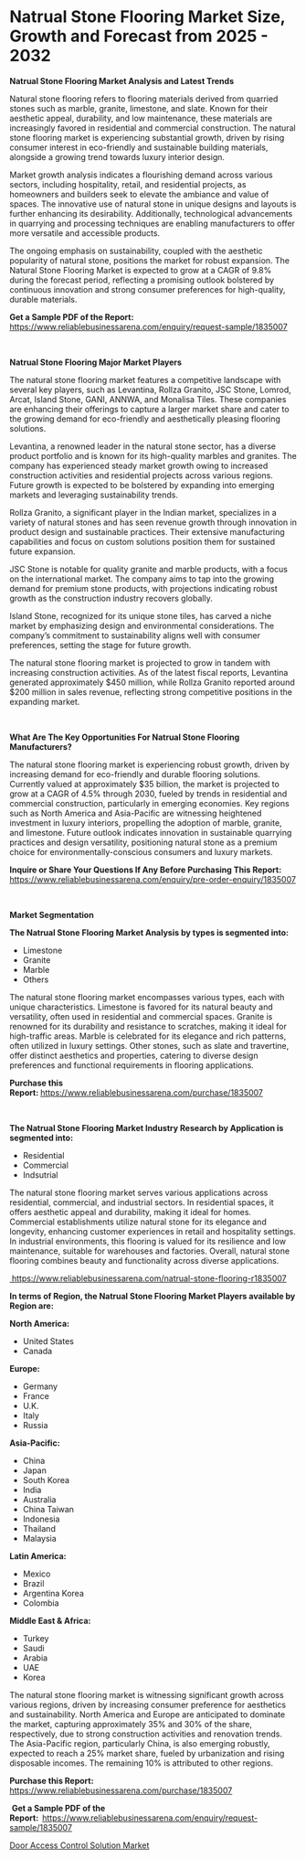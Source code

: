 <p><h1>Natrual Stone Flooring Market Size, Growth and Forecast from 2025 - 2032</h1></p><p><strong>Natrual Stone Flooring Market Analysis and Latest Trends</strong></p>
<p><p>Natural stone flooring refers to flooring materials derived from quarried stones such as marble, granite, limestone, and slate. Known for their aesthetic appeal, durability, and low maintenance, these materials are increasingly favored in residential and commercial construction. The natural stone flooring market is experiencing substantial growth, driven by rising consumer interest in eco-friendly and sustainable building materials, alongside a growing trend towards luxury interior design.</p><p>Market growth analysis indicates a flourishing demand across various sectors, including hospitality, retail, and residential projects, as homeowners and builders seek to elevate the ambiance and value of spaces. The innovative use of natural stone in unique designs and layouts is further enhancing its desirability. Additionally, technological advancements in quarrying and processing techniques are enabling manufacturers to offer more versatile and accessible products.</p><p>The ongoing emphasis on sustainability, coupled with the aesthetic popularity of natural stone, positions the market for robust expansion. The Natural Stone Flooring Market is expected to grow at a CAGR of 9.8% during the forecast period, reflecting a promising outlook bolstered by continuous innovation and strong consumer preferences for high-quality, durable materials.</p></p>
<p><strong>Get a Sample PDF of the Report:&nbsp;</strong> <a href="https://www.reliablebusinessarena.com/enquiry/request-sample/1835007?utm_campaign=2195&utm_medium=2&utm_source=Github&utm_content=ia&utm_term=26032025&utm_id=natrual-stone-flooring">https://www.reliablebusinessarena.com/enquiry/request-sample/1835007</a></p>
<p>&nbsp;</p>
<p><strong>Natrual Stone Flooring Major Market Players</strong></p>
<p><p>The natural stone flooring market features a competitive landscape with several key players, such as Levantina, Rollza Granito, JSC Stone, Lomrod, Arcat, Island Stone, GANI, ANNWA, and Monalisa Tiles. These companies are enhancing their offerings to capture a larger market share and cater to the growing demand for eco-friendly and aesthetically pleasing flooring solutions.</p><p>Levantina, a renowned leader in the natural stone sector, has a diverse product portfolio and is known for its high-quality marbles and granites. The company has experienced steady market growth owing to increased construction activities and residential projects across various regions. Future growth is expected to be bolstered by expanding into emerging markets and leveraging sustainability trends.</p><p>Rollza Granito, a significant player in the Indian market, specializes in a variety of natural stones and has seen revenue growth through innovation in product design and sustainable practices. Their extensive manufacturing capabilities and focus on custom solutions position them for sustained future expansion.</p><p>JSC Stone is notable for quality granite and marble products, with a focus on the international market. The company aims to tap into the growing demand for premium stone products, with projections indicating robust growth as the construction industry recovers globally.</p><p>Island Stone, recognized for its unique stone tiles, has carved a niche market by emphasizing design and environmental considerations. The company’s commitment to sustainability aligns well with consumer preferences, setting the stage for future growth.</p><p>The natural stone flooring market is projected to grow in tandem with increasing construction activities. As of the latest fiscal reports, Levantina generated approximately $450 million, while Rollza Granito reported around $200 million in sales revenue, reflecting strong competitive positions in the expanding market.</p></p>
<p>&nbsp;</p>
<p><strong>What Are The Key Opportunities For Natrual Stone Flooring Manufacturers?</strong></p>
<p><p>The natural stone flooring market is experiencing robust growth, driven by increasing demand for eco-friendly and durable flooring solutions. Currently valued at approximately $35 billion, the market is projected to grow at a CAGR of 4.5% through 2030, fueled by trends in residential and commercial construction, particularly in emerging economies. Key regions such as North America and Asia-Pacific are witnessing heightened investment in luxury interiors, propelling the adoption of marble, granite, and limestone. Future outlook indicates innovation in sustainable quarrying practices and design versatility, positioning natural stone as a premium choice for environmentally-conscious consumers and luxury markets.</p></p>
<p><strong>Inquire or Share Your Questions If Any Before Purchasing This Report:</strong> <a href="https://www.reliablebusinessarena.com/enquiry/pre-order-enquiry/1835007?utm_campaign=2195&utm_medium=2&utm_source=Github&utm_content=ia&utm_term=26032025&utm_id=natrual-stone-flooring">https://www.reliablebusinessarena.com/enquiry/pre-order-enquiry/1835007</a></p>
<p>&nbsp;</p>
<p><strong>Market Segmentation</strong></p>
<p><strong>The Natrual Stone Flooring Market Analysis by types is segmented into:</strong></p>
<p><ul><li>Limestone</li><li>Granite</li><li>Marble</li><li>Others</li></ul></p>
<p><p>The natural stone flooring market encompasses various types, each with unique characteristics. Limestone is favored for its natural beauty and versatility, often used in residential and commercial spaces. Granite is renowned for its durability and resistance to scratches, making it ideal for high-traffic areas. Marble is celebrated for its elegance and rich patterns, often utilized in luxury settings. Other stones, such as slate and travertine, offer distinct aesthetics and properties, catering to diverse design preferences and functional requirements in flooring applications.</p></p>
<p><strong>Purchase this Report:&nbsp;</strong><a href="https://www.reliablebusinessarena.com/purchase/1835007?utm_campaign=2195&utm_medium=2&utm_source=Github&utm_content=ia&utm_term=26032025&utm_id=natrual-stone-flooring">https://www.reliablebusinessarena.com/purchase/1835007</a></p>
<p>&nbsp;</p>
<p><strong>The Natrual Stone Flooring Market Industry Research by Application is segmented into:</strong></p>
<p><ul><li>Residential</li><li>Commercial</li><li>Indsutrial</li></ul></p>
<p><p>The natural stone flooring market serves various applications across residential, commercial, and industrial sectors. In residential spaces, it offers aesthetic appeal and durability, making it ideal for homes. Commercial establishments utilize natural stone for its elegance and longevity, enhancing customer experiences in retail and hospitality settings. In industrial environments, this flooring is valued for its resilience and low maintenance, suitable for warehouses and factories. Overall, natural stone flooring combines beauty and functionality across diverse applications.</p></p>
<p><a href="https://www.reliablebusinessarena.com/natrual-stone-flooring-r1835007?utm_campaign=2195&utm_medium=2&utm_source=Github&utm_content=ia&utm_term=26032025&utm_id=natrual-stone-flooring">&nbsp;https://www.reliablebusinessarena.com/natrual-stone-flooring-r1835007</a></p>
<p><strong>In terms of Region, the Natrual Stone Flooring Market Players available by Region are:</strong></p>
<p>
    <p> <strong> North America: </strong>
        <ul>
            <li>United States</li>
            <li>Canada</li>
        </ul>
        </p> 
    <p> <strong> Europe: </strong>
        <ul>
            <li>Germany</li>
            <li>France</li>
            <li>U.K.</li>
            <li>Italy</li>
            <li>Russia</li>
        </ul>
        </p> 
    <p> <strong> Asia-Pacific: </strong>
        <ul>
            <li>China</li>
            <li>Japan</li>
            <li>South Korea</li>
            <li>India</li>
            <li>Australia</li>
            <li>China Taiwan</li>
            <li>Indonesia</li>
            <li>Thailand</li>
            <li>Malaysia</li>
        </ul>
        </p> 
    <p> <strong> Latin America: </strong>
        <ul>
            <li>Mexico</li>
            <li>Brazil</li>
            <li>Argentina Korea</li>
            <li>Colombia</li>
        </ul>
        </p> 
    <p> <strong> Middle East & Africa: </strong>
        <ul>
            <li>Turkey</li>
            <li>Saudi</li>
            <li>Arabia</li>
            <li>UAE</li>
            <li>Korea</li>
        </ul>
    </p>
    </p>
<p><p>The natural stone flooring market is witnessing significant growth across various regions, driven by increasing consumer preference for aesthetics and sustainability. North America and Europe are anticipated to dominate the market, capturing approximately 35% and 30% of the share, respectively, due to strong construction activities and renovation trends. The Asia-Pacific region, particularly China, is also emerging robustly, expected to reach a 25% market share, fueled by urbanization and rising disposable incomes. The remaining 10% is attributed to other regions.</p></p>
<p><strong>Purchase this Report: </strong><a href="https://www.reliablebusinessarena.com/purchase/1835007?utm_campaign=2195&utm_medium=2&utm_source=Github&utm_content=ia&utm_term=26032025&utm_id=natrual-stone-flooring">https://www.reliablebusinessarena.com/purchase/1835007</a></p>
<p>&nbsp;<strong>Get a Sample PDF of the Report:&nbsp;&nbsp;</strong><a href="https://www.reliablebusinessarena.com/enquiry/request-sample/1835007?utm_campaign=2195&utm_medium=2&utm_source=Github&utm_content=ia&utm_term=26032025&utm_id=natrual-stone-flooring">https://www.reliablebusinessarena.com/enquiry/request-sample/1835007</a></p>
<p><strong></strong></p>
<p><p><a href="https://github.com/fettycahow90/Market-Research-Report-List-1/blob/main/door-access-control-solution-market.md?utm_campaign=2195&utm_medium=2&utm_source=Github&utm_content=ia&utm_term=26032025&utm_id=natrual-stone-flooring">Door Access Control Solution Market</a></p></p>